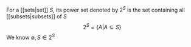 For a [[sets|set]] $S$, its power set denoted by $2^S$ is the set containing all [[subsets|subsets]] of $S$
$$
2^S=\{ A|A\subseteq S \}
$$
We know $\emptyset,S\in2^S$